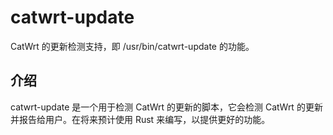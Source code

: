 # catwrt-update

CatWrt 的更新检测支持，即 /usr/bin/catwrt-update 的功能。

## 介绍

catwrt-update 是一个用于检测 CatWrt 的更新的脚本，它会检测 CatWrt 的更新并报告给用户。在将来预计使用 Rust 来编写，以提供更好的功能。
